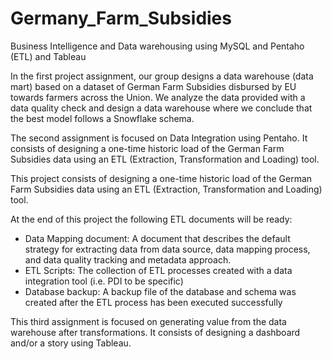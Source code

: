 # Germany_Farm_Subsidies
Business Intelligence and Data warehousing using MySQL and Pentaho (ETL) and Tableau

In the first project assignment, our group designs a data warehouse (data mart) based on a dataset 
of German Farm Subsidies disbursed by EU towards farmers across the Union. We analyze the data 
provided with a data quality check and design a data warehouse where we conclude that the best 
model follows a Snowflake schema. 

The second assignment is focused on Data Integration using Pentaho. It consists of designing a 
one-time historic load of the German Farm Subsidies data using an ETL (Extraction, 
Transformation and Loading) tool.

This project consists of designing a one-time historic load of the German Farm Subsidies data using 
an ETL (Extraction, Transformation and Loading) tool.

At the end of this project the following ETL documents will be ready:
- Data Mapping document: A document that describes the default strategy for extracting data from 
data source, data mapping process, and data quality tracking and metadata approach. 
- ETL Scripts: The collection of ETL processes created with a data integration tool (i.e. PDI to be 
specific)
- Database backup: A backup file of the database and schema was created after the ETL process has 
been executed successfully

This third assignment is focused on generating value from the data warehouse after 
transformations. It consists of designing a dashboard and/or a story using Tableau.


